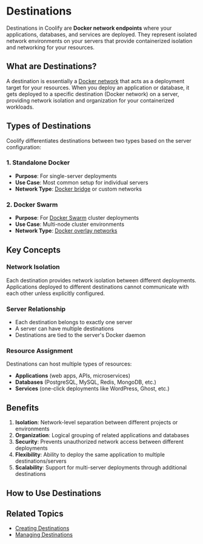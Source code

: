 # Destinations

Destinations in Coolify are **Docker network endpoints** where your applications, databases, and services are deployed. They represent isolated network environments on your servers that provide containerized isolation and networking for your resources.

## What are Destinations?

A destination is essentially a [Docker network](https://docs.docker.com/engine/network/) that acts as a deployment target for your resources. When you deploy an application or database, it gets deployed to a specific destination (Docker network) on a server, providing network isolation and organization for your containerized workloads.

## Types of Destinations

Coolify differentiates destinations between two types based on the server configuration:

### 1. Standalone Docker

- **Purpose**: For single-server deployments
- **Use Case**: Most common setup for individual servers
- **Network Type**: [Docker bridge](https://docs.docker.com/engine/network/drivers/bridge/) or custom networks

### 2. Docker Swarm

- **Purpose**: For [Docker Swarm](https://docs.docker.com/engine/swarm/) cluster deployments
- **Use Case**: Multi-node cluster environments
- **Network Type**: [Docker overlay networks](https://docs.docker.com/engine/network/drivers/overlay/)

## Key Concepts

### Network Isolation

Each destination provides network isolation between different deployments. Applications deployed to different destinations cannot communicate with each other unless explicitly configured.

### Server Relationship

- Each destination belongs to exactly one server
- A server can have multiple destinations
- Destinations are tied to the server's Docker daemon

### Resource Assignment

Destinations can host multiple types of resources:

- **Applications** (web apps, APIs, microservices)
- **Databases** (PostgreSQL, MySQL, Redis, MongoDB, etc.)
- **Services** (one-click deployments like WordPress, Ghost, etc.)

## Benefits

1. **Isolation**: Network-level separation between different projects or environments
2. **Organization**: Logical grouping of related applications and databases
3. **Security**: Prevents unauthorized network access between different deployments
4. **Flexibility**: Ability to deploy the same application to multiple destinations/servers
5. **Scalability**: Support for multi-server deployments through additional destinations

## How to Use Destinations

## Related Topics

- [Creating Destinations](./create.md)
- [Managing Destinations](./manage.md)
